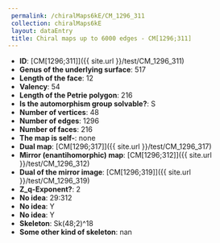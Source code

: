 ```yaml
--- 
 permalink: /chiralMaps6kE/CM_1296_311 
 collection: chiralMaps6kE
 layout: dataEntry
 title: Chiral maps up to 6000 edges - CM[1296;311]
---
```


- **ID**: [CM[1296;311]]({{ site.url }}/test/CM_1296_311)
- **Genus of the underlying surface**: 517
- **Length of the face**: 12
- **Valency**: 54
- **Length of the Petrie polygon**: 216
- **Is the automorphism group solvable?**: S
- **Number of vertices**: 48
- **Number of edges**: 1296
- **Number of faces**: 216
- **The map is self-**: none
- **Dual map**: [CM[1296;317]]({{ site.url }}/test/CM_1296_317)
- **Mirror (enantihomorphic) map**: [CM[1296;312]]({{ site.url }}/test/CM_1296_312)
- **Dual of the mirror image**: [CM[1296;319]]({{ site.url }}/test/CM_1296_319)
- **Z_q-Exponent?**: 2
- **No idea**:  29:312
- **No idea**: Y
- **No idea**: Y
- **Skeleton**: Sk(48;2)^18
- **Some other kind of skeleton**: nan

